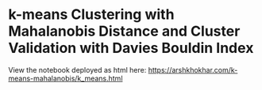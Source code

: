 # k-means Clustering with Mahalanobis Distance and Cluster Validation with Davies Bouldin Index

View the notebook deployed as html here: <https://arshkhokhar.com/k-means-mahalanobis/k_means.html>
